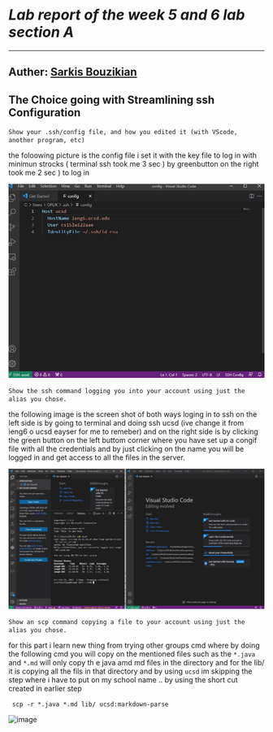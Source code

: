 
# ***Lab report of the week 5 and 6 lab section A***
---
Auther: **[Sarkis Bouzikian](https://github.com/oplikos)**
---
## The Choice going with Streamlining ssh Configuration

```
Show your .ssh/config file, and how you edited it (with VScode, another program, etc)
```
the foloowing picture is the config file i set it with the key file to log in with minimun strocks ( terminal ssh took me 3 sec )
by greenbutton on the right took me 2 sec )  to log in 
 
![image](./lab-3-config.jpg)

```
Show the ssh command logging you into your account using just the alias you chose.
```
the following image is the screen shot of both ways loging in to ssh on the left side is by going to terminal and doing ssh ucsd
(ive change it from ieng6 o ucsd eayser for me to remeber)
and on the right side is by clicking the green button on the left buttom corner where you have set up a congif file with all the
credentials and by just clicking on the name you will be logged in and get access to all the files in the server.

![image](./lab-3-report-1.jpg)

```
Show an scp command copying a file to your account using just the alias you chose.
```
for this part i learn new thing from trying other groups cmd where by doing the following cmd you will copy on the mentioned files such as the
```*.java``` and ```*.md``` will only copy th e java amd md files in the directory and for the lib/ it is copying all the fils in that directory
and by using ```ucsd``` im skipping the step where i have to put on my school name .. by using the short cut created in earlier step
```
 scp -r *.java *.md lib/ ucsd:markdown-parse
 ```
 ![image](./lab-3-report-2.jpg)
